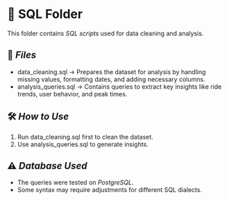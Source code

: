 # 📂 SQL Folder
This folder contains *SQL scripts* used for data cleaning and analysis.

## 📜 *Files*
- data_cleaning.sql → Prepares the dataset for analysis by handling missing values, formatting dates, and adding necessary columns.
- analysis_queries.sql → Contains queries to extract key insights like ride trends, user behavior, and peak times.

## 🛠 *How to Use*
1. Run data_cleaning.sql first to clean the dataset.
2. Use analysis_queries.sql to generate insights.

## ⚠ *Database Used*
- The queries were tested on *PostgreSQL*.
- Some syntax may require adjustments for different SQL dialects.
